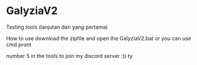 # GalyziaV2


Testing tools 
(lanjutan dari yang pertama)

How to use
download the zipfile and open the GalyziaV2.bat or you can use cmd pront 

number 5 in the tools to join my discord server :))
ty
